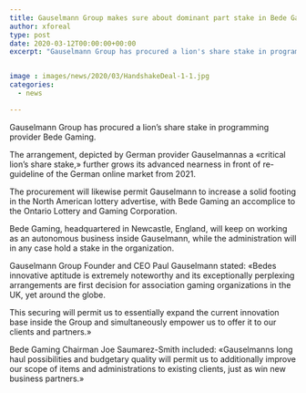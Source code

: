```yaml
---
title: Gauselmann Group makes sure about dominant part stake in Bede Gaming
author: xforeal 
type: post
date: 2020-03-12T00:00:00+00:00
excerpt: "Gauselmann Group has procured a lion's share stake in programming provider Bede Gaming "


image : images/news/2020/03/HandshakeDeal-1-1.jpg
categories:
  - news

---
```

Gauselmann Group has procured a lion&#8217;s share stake in programming provider Bede Gaming. 

The arrangement, depicted by German provider Gauselmannas a &#171;critical lion&#8217;s share stake,&#187; further grows its advanced nearness in front of re-guideline of the German online market from 2021. 

The procurement will likewise permit Gauselmann to increase a solid footing in the North American lottery advertise, with Bede Gaming an accomplice to the Ontario Lottery and Gaming Corporation. 

Bede Gaming, headquartered in Newcastle, England, will keep on working as an autonomous business inside Gauselmann, while the administration will in any case hold a stake in the organization. 

Gauselmann Group Founder and CEO Paul Gauselmann stated: &#171;Bedes innovative aptitude is extremely noteworthy and its exceptionally perplexing arrangements are first decision for association gaming organizations in the UK, yet around the globe. 

This securing will permit us to essentially expand the current innovation base inside the Group and simultaneously empower us to offer it to our clients and partners.&#187; 

Bede Gaming Chairman Joe Saumarez-Smith included: &#171;Gauselmanns long haul possibilities and budgetary quality will permit us to additionally improve our scope of items and administrations to existing clients, just as win new business partners.&#187;